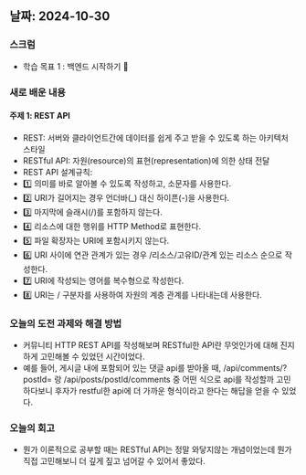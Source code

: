 ## 날짜: 2024-10-30

### 스크럼

-   학습 목표 1 : 백엔드 시작하기 🤯

### 새로 배운 내용

#### 주제 1: REST API

-   REST: 서버와 클라이언트간에 데이터를 쉽게 주고 받을 수 있도록 하는 아키텍처 스타일
-   RESTful API: 자원(resource)의 표현(representation)에 의한 상태 전달
-   REST API 설계규칙:
-   1️⃣ 의미를 바로 알아볼 수 있도록 작성하고, 소문자를 사용한다.
-   2️⃣ URI가 길어지는 경우 언더바(\_) 대신 하이픈(-)을 사용한다.
-   3️⃣ 마지막에 슬래시(/)를 포함하지 않는다.
-   4️⃣ 리소스에 대한 행위를 HTTP Method로 표현한다.
-   5️⃣ 파일 확장자는 URI에 포함시키지 않는다.
-   6️⃣ URI 사이에 연관 관계가 있는 경우 /리소스/고유ID/관계 있는 리소스 순으로 작성한다.
-   7️⃣ URI에 작성되는 영어를 복수형으로 작성한다.
-   8️⃣ URI는 / 구분자를 사용하여 자원의 계층 관계를 나타내는데 사용한다.

### 오늘의 도전 과제와 해결 방법

-   커뮤니티 HTTP REST API를 작성해보며 RESTful한 API란 무엇인가에 대해 진지하게 고민해볼 수 있었던 시간이었다.
-   예를 들어, 게시글 내에 포함되어 있는 댓글 api를 받아올 때, /api/comments/?postId=<postId> 랑 /api/posts/postId/comments 중 어떤 식으로 api를 작성할까 고민하다보니 후자가 restful한 api에 더 가까운 형식이라고 한다는 해답을 얻을 수 있었다.

### 오늘의 회고

-   뭔가 이론적으로 공부할 때는 RESTful API는 정말 와닿지않는 개념이었는데 뭔가 직접 고민해보니 더 깊게 짚고 넘어갈 수 있어서 좋았다.
